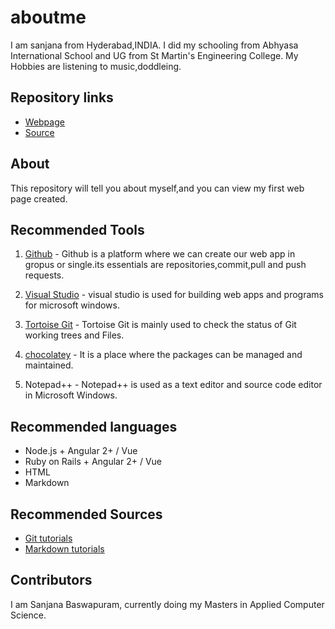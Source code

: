 # aboutme

I am sanjana from Hyderabad,INDIA.
I did my schooling from Abhyasa International School and UG from St Martin's Engineering College.
My Hobbies are listening to music,doddleing.

## Repository links

- [Webpage](https://sanjanabaswa.github.io/aboutme/)
- [Source](https://github.com/sanjanabaswa/aboutme)

## About

This repository will tell you about myself,and you can view my first web page created.

## Recommended Tools

1. [Github](https://github.com/sanjanabaswa) - Github is a
platform where we can create our web app in gropus or single.its essentials are repositories,commit,pull and push requests.

1. [Visual Studio](https://code.visualstudio.com/) - visual studio is used for building web apps and programs for microsoft windows.

1. [Tortoise Git](https://tortoisegit.org/) - Tortoise Git is mainly used to check the status of Git working trees and Files.

1. [chocolatey](https://chocolatey.org/packages/TortoiseGit) - It is a place where the packages can be managed and maintained.

1. Notepad++ - Notepad++ is used as a text editor and source code editor in Microsoft Windows.


## Recommended languages

- Node.js + Angular 2+ / Vue 
- Ruby on Rails + Angular 2+ / Vue
- HTML 
- Markdown 

## Recommended Sources

- [Git tutorials](https://guides.github.com/activities/hello-world/)
- [Markdown tutorials](https://guides.github.com/features/mastering-markdown/)

## Contributors

I am Sanjana Baswapuram, currently doing my Masters in Applied Computer Science.
